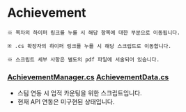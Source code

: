 # Achievement
```
※ 목차의 하이퍼 링크를 누를 시 해당 항목에 대한 부분으로 이동됩니다.

※ .cs 확장자의 하이퍼 링크를 누를 시 해당 스크립트로 이동합니다.

※ 스크립트 세부 사항은 별도의 pdf 파일에 서술되어 있습니다.
```
### [AchievementManager.cs](https://github.com/TEN3T/Portfolio_MoonOfShadow_Client/blob/main/Achievement/AchievementManager.cs)  [AchievementData.cs](https://github.com/TEN3T/Portfolio_MoonOfShadow_Client/blob/main/Achievement/AchievementData.cs)
* 스팀 연동 시 업적 카운팅을 위한 스크립트입니다.
* 현재 API 연동은 미구현된 상태입니다.
